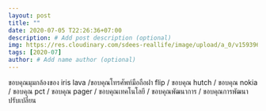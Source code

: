 ```yaml
---
layout: post
title: ""
date: 2020-07-05 T22:26:36+07:00
description: # Add post description (optional)
img: https://res.cloudinary.com/sdees-reallife/image/upload/a_0/v1593962616/IMG_20200704_182657.jpg # Add image post (optional)
tags: [2020-07]
author: # Add name author (optional)
---
```

ขอบคุณมุมกล้องของ iris lava /ขอบคุณโทรศัพท์มือถือฝา flip / ขอบคุณ hutch / ขอบคุณ nokia / ขอบคุณ pct / ขอบคุณ pager / ขอบคุณเทคโนโลยี / ขอบคุณพัฒนาการ / ขอบคุณการพัฒนาปรับเปลี่ยน

<i class="fa fa-child" style="color:plum"></i>
